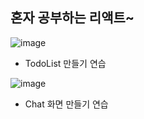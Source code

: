 ## 혼자 공부하는 리액트~
![image](https://user-images.githubusercontent.com/71166763/141173645-0177ee8e-a359-4df7-993c-fcac73f686e2.png)
- TodoList 만들기 연습

![image](https://user-images.githubusercontent.com/71166763/141173589-a722a75e-d6aa-4a34-bc43-4db64ad35f4e.png)
- Chat 화면 만들기 연습

